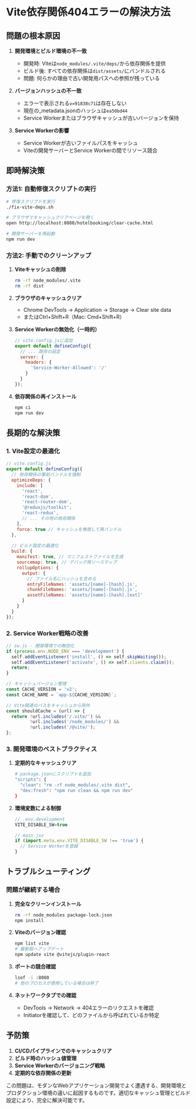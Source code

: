# Vite依存関係404エラーの解決方法

## 問題の根本原因

1. **開発環境とビルド環境の不一致**
   - 開発時: Viteは`node_modules/.vite/deps/`から依存関係を提供
   - ビルド後: すべての依存関係は`dist/assets/`にバンドルされる
   - 問題: 何らかの理由で古い開発用パスへの参照が残っている

2. **バージョンハッシュの不一致**
   - エラーで表示される`v=91838c71`は存在しない
   - 現在の_metadata.jsonのハッシュは`ea50bd44`
   - Service Workerまたはブラウザキャッシュが古いバージョンを保持

3. **Service Workerの影響**
   - Service Workerが古いファイルパスをキャッシュ
   - Viteの開発サーバーとService Workerの間でリソース競合

## 即時解決策

### 方法1: 自動修復スクリプトの実行

```bash
# 修復スクリプトを実行
./fix-vite-deps.sh

# ブラウザでキャッシュクリアページを開く
open http://localhost:8080/hotelbooking/clear-cache.html

# 開発サーバーを再起動
npm run dev
```

### 方法2: 手動でのクリーンアップ

1. **Viteキャッシュの削除**
   ```bash
   rm -rf node_modules/.vite
   rm -rf dist
   ```

2. **ブラウザのキャッシュクリア**
   - Chrome DevTools → Application → Storage → Clear site data
   - またはCtrl+Shift+R（Mac: Cmd+Shift+R）

3. **Service Workerの無効化（一時的）**
   ```javascript
   // vite.config.jsに追加
   export default defineConfig({
     // ... 既存の設定
     server: {
       headers: {
         'Service-Worker-Allowed': '/'
       }
     }
   });
   ```

4. **依存関係の再インストール**
   ```bash
   npm ci
   npm run dev
   ```

## 長期的な解決策

### 1. Vite設定の最適化

```javascript
// vite.config.js
export default defineConfig({
  // 依存関係の事前バンドルを強制
  optimizeDeps: {
    include: [
      'react',
      'react-dom',
      'react-router-dom',
      '@reduxjs/toolkit',
      'react-redux',
      // ... その他の依存関係
    ],
    force: true // キャッシュを無視して再バンドル
  },
  
  // ビルド設定の最適化
  build: {
    manifest: true, // マニフェストファイルを生成
    sourcemap: true, // デバッグ用ソースマップ
    rollupOptions: {
      output: {
        // ファイル名にハッシュを含める
        entryFileNames: 'assets/[name]-[hash].js',
        chunkFileNames: 'assets/[name]-[hash].js',
        assetFileNames: 'assets/[name]-[hash].[ext]'
      }
    }
  }
});
```

### 2. Service Worker戦略の改善

```javascript
// sw.js - 開発環境での無効化
if (process.env.NODE_ENV === 'development') {
  self.addEventListener('install', () => self.skipWaiting());
  self.addEventListener('activate', () => self.clients.claim());
  return;
}

// キャッシュバージョン管理
const CACHE_VERSION = 'v2';
const CACHE_NAME = `app-${CACHE_VERSION}`;

// Vite関連のパスをキャッシュから除外
const shouldCache = (url) => {
  return !url.includes('/.vite/') && 
         !url.includes('/node_modules/') &&
         !url.includes('/@vite/');
};
```

### 3. 開発環境のベストプラクティス

1. **定期的なキャッシュクリア**
   ```bash
   # package.jsonにスクリプトを追加
   "scripts": {
     "clean": "rm -rf node_modules/.vite dist",
     "dev:fresh": "npm run clean && npm run dev"
   }
   ```

2. **環境変数による制御**
   ```javascript
   // .env.development
   VITE_DISABLE_SW=true
   
   // main.jsx
   if (import.meta.env.VITE_DISABLE_SW !== 'true') {
     // Service Workerを登録
   }
   ```

## トラブルシューティング

### 問題が継続する場合

1. **完全なクリーンインストール**
   ```bash
   rm -rf node_modules package-lock.json
   npm install
   ```

2. **Viteのバージョン確認**
   ```bash
   npm list vite
   # 最新版へアップデート
   npm update vite @vitejs/plugin-react
   ```

3. **ポートの競合確認**
   ```bash
   lsof -i :8080
   # 他のプロセスが使用している場合は終了
   ```

4. **ネットワークタブでの確認**
   - DevTools → Network → 404エラーのリクエストを確認
   - Initiatorを確認して、どのファイルから呼ばれているか特定

## 予防策

1. **CI/CDパイプラインでのキャッシュクリア**
2. **ビルド時のハッシュ値管理**
3. **Service Workerのバージョニング戦略**
4. **定期的な依存関係の更新**

この問題は、モダンなWebアプリケーション開発でよく遭遇する、開発環境とプロダクション環境の違いに起因するものです。適切なキャッシュ管理とビルド設定により、完全に解決可能です。